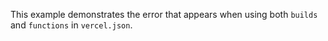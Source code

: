 This example demonstrates the error that appears when using both `builds` and `functions` in `vercel.json`.
